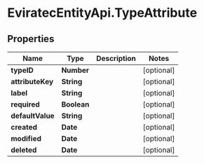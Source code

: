 # EviratecEntityApi.TypeAttribute

## Properties
Name | Type | Description | Notes
------------ | ------------- | ------------- | -------------
**typeID** | **Number** |  | [optional] 
**attributeKey** | **String** |  | [optional] 
**label** | **String** |  | [optional] 
**required** | **Boolean** |  | [optional] 
**defaultValue** | **String** |  | [optional] 
**created** | **Date** |  | [optional] 
**modified** | **Date** |  | [optional] 
**deleted** | **Date** |  | [optional] 


